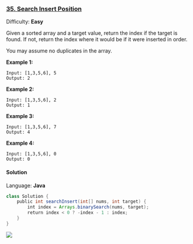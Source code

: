 ### [35\. Search Insert Position](https://leetcode.com/problems/search-insert-position/)

Difficulty: **Easy**


Given a sorted array and a target value, return the index if the target is found. If not, return the index where it would be if it were inserted in order.

You may assume no duplicates in the array.

**Example 1:**

```
Input: [1,3,5,6], 5
Output: 2
```

**Example 2:**

```
Input: [1,3,5,6], 2
Output: 1
```

**Example 3:**

```
Input: [1,3,5,6], 7
Output: 4
```

**Example 4:**

```
Input: [1,3,5,6], 0
Output: 0
```


#### Solution

Language: **Java**

```java
class Solution {
    public int searchInsert(int[] nums, int target) {
        int index = Arrays.binarySearch(nums, target);
        return index < 0 ? -index - 1 : index;
    }
}
```
![](https://ws3.sinaimg.cn/large/006tKfTcgy1g13koxtxs3j31160ra0wl.jpg)